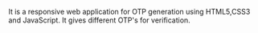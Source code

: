 It is a responsive web application for OTP generation using HTML5,CSS3 and JavaScript. It gives different OTP's for verification.